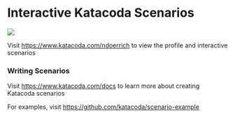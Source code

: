 # Interactive Katacoda Scenarios

[![](http://shields.katacoda.com/katacoda/ndoerrich/count.svg)](https://www.katacoda.com/ndoerrich "Get your profile on Katacoda.com")

Visit https://www.katacoda.com/ndoerrich to view the profile and interactive scenarios

### Writing Scenarios
Visit https://www.katacoda.com/docs to learn more about creating Katacoda scenarios

For examples, visit https://github.com/katacoda/scenario-example
